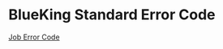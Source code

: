 # BlueKing Standard Error Code

[Job Error Code](https://github.com/TencentBlueKing/bk-job/blob/3.9.x/src/backend/commons/common/src/main/java/com/tencent/bk/job/common/constant/ErrorCode.java)